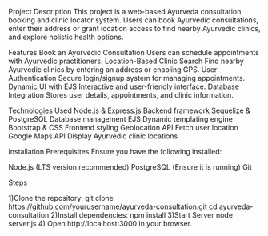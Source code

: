 Project Description
This project is a web-based Ayurveda consultation booking and clinic locator system. 
Users can book Ayurvedic consultations, enter their address or grant location access to find nearby Ayurvedic clinics, and explore holistic health options.

Features 
 Book an Ayurvedic Consultation  Users can schedule appointments with Ayurvedic practitioners.
 Location-Based Clinic Search  Find nearby Ayurvedic clinics by entering an address or enabling GPS.
 User Authentication  Secure login/signup system for managing appointments.
 Dynamic UI with EJS  Interactive and user-friendly interface.
 Database Integration  Stores user details, appointments, and clinic information.

 Technologies Used 
Node.js & Express.js  Backend framework
Sequelize & PostgreSQL  Database management
EJS  Dynamic templating engine
Bootstrap & CSS  Frontend styling
Geolocation API  Fetch user location
Google Maps API  Display Ayurvedic clinic locations

Installation 
Prerequisites
Ensure you have the following installed:

Node.js (LTS version recommended)
PostgreSQL (Ensure it is running)
Git

Steps

1)Clone the repository:
git clone https://github.com/yourusername/ayurveda-consultation.git
cd ayurveda-consultation
2)Install dependencies:
npm install
3)Start Server
node server.js
4)  Open http://localhost:3000 in your browser.